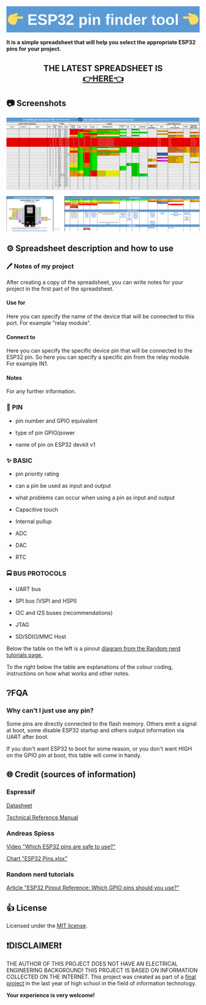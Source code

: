 <img src="https://raw.githubusercontent.com/David-Nahorniak/ESP32-pin-finder-tool/main/img/logo/project%20logo.png" title="" alt="D" data-align="center">

**It is a simple spreadsheet that will help you select the appropriate ESP32 pins for your project.**



<h2 align="center">THE LATEST SPREADSHEET IS <br />
<a target="_blank" href="https://docs.google.com/spreadsheets/d/1G5iAMbkIZQwHxUZ68moREjuTUD9Nz1lY/edit?usp=sharing&amp;ouid=104117058052427504938&amp;rtpof=true&amp;sd=true">👉HERE👈</a>
</h2>



## 📷 Screenshots

![ ](https://github.com/David-Nahorniak/ESP32-pin-finder-tool/blob/main/img/screenshots/screenshot%20top.png)

![ ](https://github.com/David-Nahorniak/ESP32-pin-finder-tool/blob/main/img/screenshots/screenshot%20bottom.png)





## ⚙ Spreadsheet description and how to use

### 🖊️ Notes of my project

After creating a copy of the spreadsheet, you can write notes for your project in the first part of the spreadsheet.

#### Use for

Here you can specify the name of the device that will be connected to this port. For example "relay module".

#### Connect to

Here you can specify the specific device pin that will be connected to the ESP32 pin. So here you can specify a specific pin from the relay module. For example IN1.

#### Notes

For any further information.

### 📌 PIN

- pin number and GPIO equivalent

- type of pin GPIO/power

- name of pin on ESP32 devkit v1

### ✨ BASIC

- pin priority rating

- can a pin be used as input and output

- what problems can occur when using a pin as input and output

- Capacitive touch

- Internal pullup

- ADC

- DAC

- RTC

### 🚍 BUS PROTOCOLS

- UART bus

- SPI bus (VSPI and HSPI)

- I2C and I2S buses (recommendations)

- JTAG

- SD/SDIO/MMC Host



Below the table on the left is a pinout [diagram from the Random nerd tutorials page.](https://randomnerdtutorials.com/esp32-pinout-reference-gpios/)

To the right below the table are explanations of the colour coding, instructions on how what works and other notes.



## ❔FQA

### Why can't I just use any pin?

Some pins are directly connected to the flash memory.
Others emit a signal at boot, some disable ESP32 startup and others output information via UART after boot.

If you don't want ESP32 to boot for some reason, or you don't want HIGH on the GPIO pin at boot, this table will come in handy.





## 🌐 Credit (sources of information)

### Espressif

[Datasheet](https://www.espressif.com/sites/default/files/documentation/esp32-wroom-32e_esp32-wroom-32ue_datasheet_en.pdf)

[Technical Reference Manual](https://www.espressif.com/sites/default/files/documentation/esp32_technical_reference_manual_en.pdf)

### Andreas Spiess

[Video "Which ESP32 pins are safe to use?"](https://www.youtube.com/watch?v=LY-1DHTxRAk)

[Chart "ESP32 Pins.xlsx"](https://drive.google.com/file/d/1gbKM7DA7PI7s1-ne_VomcjOrb0bE2TPZ/view)

### Random nerd tutorials

[Article "ESP32 Pinout Reference: Which GPIO pins should you use?"](https://randomnerdtutorials.com/esp32-pinout-reference-gpios/)

 

## 👍 License

Licensed under the [MIT license](https://github.com/David-Nahorniak/ESP32-pin-finder-tool/blob/main/LICENSE).





## ❗DISCLAIMER❗

THE AUTHOR OF THIS PROJECT DOES NOT HAVE AN ELECTRICAL ENGINEERING BACKGROUND!
THIS PROJECT IS BASED ON INFORMATION COLLECTED ON THE INTERNET.
This project was created as part of a [final project](https://github.com/David-Nahorniak/LED-spotlight-100W-RGB) in the last year of high school in the field of information technology.

**Your experience is very welcome!**